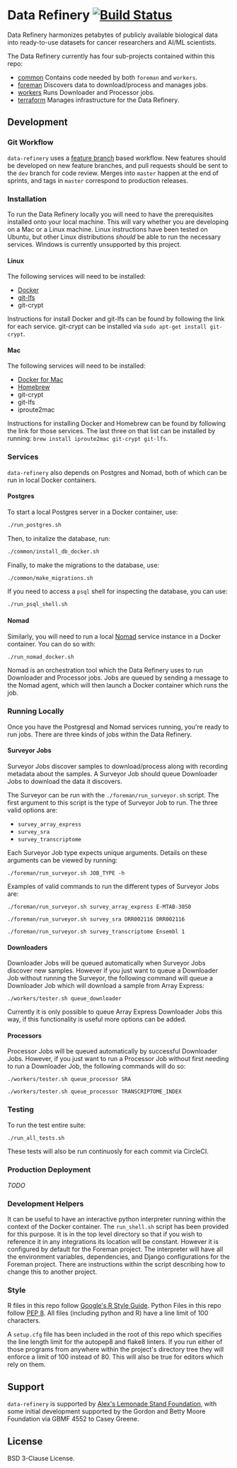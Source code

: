 # Data Refinery [![Build Status](https://circleci.com/gh/data-refinery/data-refinery/tree/dev.svg?&style=shield)](https://circleci.com/gh/data-refinery/data-refinery/)

<!-- This section needs to be drastically improved -->
Data Refinery harmonizes petabytes of publicly available biological data into ready-to-use datasets for cancer researchers and AI/ML scientists.

The Data Refinery currently has four sub-projects contained within this repo:
- [common](./common) Contains code needed by both `foreman` and `workers`.
- [foreman](./foreman) Discovers data to download/process and manages jobs.
- [workers](./workers) Runs Downloader and Processor jobs.
- [terraform](./terraform) Manages infrastructure for the Data Refinery.

## Development

### Git Workflow

`data-refinery` uses a [feature branch](http://nvie.com/posts/a-successful-git-branching-model/) based workflow. New features should be
developed on new feature branches, and pull requests should be sent to
the `dev` branch for code review. Merges into `master` happen at the end
of sprints, and tags in `master` correspond to production releases.


### Installation

To run the Data Refinery locally you will need to have the
prerequisites installed onto your local machine. This will vary
whether you are developing on a Mac or a Linux machine. Linux
instructions have been tested on Ubuntu, but other Linux distributions
_should_ be able to run the necessary services. Windows is currently
unsupported by this project.

#### Linux

The following services will need to be installed:
- [Docker](https://www.docker.com/community-edition)
- [git-lfs](https://git-lfs.github.com/)
- git-crypt

Instructions for install Docker and git-lfs can be found by following the link for each service. git-crypt can be installed via `sudo apt-get install git-crypt`.

#### Mac
The following services will need to be installed:
- [Docker for Mac](https://www.docker.com/docker-mac)
- [Homebrew](https://brew.sh/)
- git-crypt
- git-lfs
- iproute2mac

Instructions for installing Docker and Homebrew can be found by
following the link for those services. The last three on that list can
be installed by running: `brew install iproute2mac git-crypt git-lfs`.


### Services

`data-refinery` also depends on Postgres and Nomad, both of which can be run
in local Docker containers.

#### Postgres

To start a local Postgres server in a Docker container, use:

```bash
./run_postgres.sh
```

Then, to initalize the database, run:

```bash
./common/install_db_docker.sh
```

Finally, to make the migrations to the database, use:

```bash
./common/make_migrations.sh
```

If you need to access a `psql` shell for inspecting the database, you can use:

```bash
./run_psql_shell.sh
```

#### Nomad

Similarly, you will need to run a local
[Nomad](https://www.nomadproject.io/) service instance in a Docker
container. You can do so with:

```bash
./run_nomad_docker.sh
```

Nomad is an orchestration tool which the Data Refinery uses to run
Downloader and Processor jobs. Jobs are queued by sending a message to
the Nomad agent, which will then launch a Docker container which runs
the job.


### Running Locally

Once you have the Postgresql and Nomad services running, you're ready
to run jobs. There are three kinds of jobs within the Data Refinery.

#### Surveyor Jobs

Surveyor Jobs discover samples to download/process along with
recording metadata about the samples. A Surveyor Job should queue
Downloader Jobs to download the data it discovers.

The Surveyor can be run with the `./foreman/run_surveyor.sh`
script. The first argument to this script is the type of Surveyor Job
to run. The three valid options are:
- `survey_array_express`
- `survey_sra`
- `survey_transcriptome`

Each Surveyor Job type expects unique arguments. Details on these arguments can be viewed by running:
```
./foreman/run_surveyor.sh JOB_TYPE -h
```

Examples of valid commands to run the different types of Surveyor Jobs are:

```
./foreman/run_surveyor.sh survey_array_express E-MTAB-3050
```

```
./foreman/run_surveyor.sh survey_sra DRR002116 DRR002116
```

```
./foreman/run_surveyor.sh survey_transcriptome Ensembl 1
```


#### Downloaders

Downloader Jobs will be queued automatically when Surveyor Jobs
discover new samples. However if you just want to queue a Downloader
Job without running the Surveyor, the following command will queue a
Downloader Job which will download a sample from Array Express:

```
./workers/tester.sh queue_downloader
```

Currently it is only possible to queue Array Express Downloader Jobs
this way, if this functionality is useful more options can be added.

#### Processors

Processor Jobs will be queued automatically by successful Downloader
Jobs. However, if you just want to run a Processor Job without first
needing to run a Downloader Job, the following commands will do so:

```
./workers/tester.sh queue_processor SRA
```

```
./workers/tester.sh queue_processor TRANSCRIPTOME_INDEX
```

### Testing

To run the test entire suite:

```bash
./run_all_tests.sh
```

These tests will also be run continuosly for each commit via CircleCI.

### Production Deployment

_TODO_


### Development Helpers

It can be useful to have an interactive python interpreter running within the
context of the Docker container. The `run_shell.sh` script has been provided
for this purpose. It is in the top level directory so that if you wish to
reference it in any integrations its location will be constant. However it
is configured by default for the Foreman project. The interpreter will
have all the environment variables, dependencies, and Django configurations
for the Foreman project. There are instructions within the script describing
how to change this to another project.

### Style

R files in this repo follow
[Google's R Style Guide](https://google.github.io/styleguide/Rguide.xml).
Python Files in this repo follow
[PEP 8](https://www.python.org/dev/peps/pep-0008/). All files (including
python and R) have a line limit of 100 characters.

A `setup.cfg` file has been included in the root of this repo which specifies
the line length limit for the autopep8 and flake8 linters. If you run either
of those programs from anywhere within the project's directory tree they will
enforce a limit of 100 instead of 80. This will also be true for editors which
rely on them.


## Support

`data-refinery` is supported by [Alex's Lemonade Stand
Foundation](https://www.alexslemonade.org/), with some initial
development supported by the Gordon and Betty Moore Foundation via
GBMF 4552 to Casey Greene.

## License

BSD 3-Clause License.

